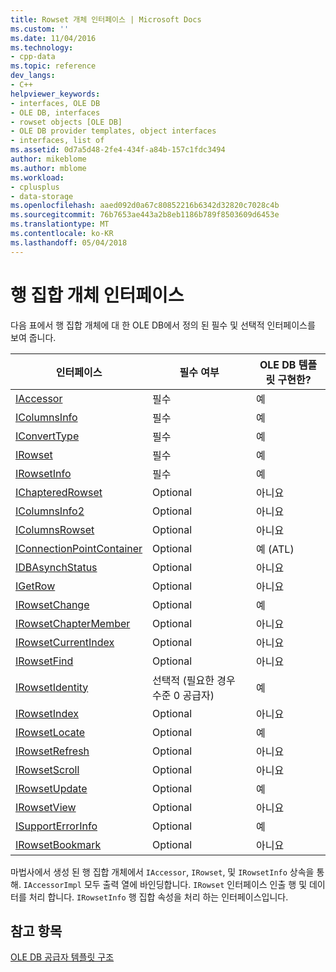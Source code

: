 ```yaml
---
title: Rowset 개체 인터페이스 | Microsoft Docs
ms.custom: ''
ms.date: 11/04/2016
ms.technology:
- cpp-data
ms.topic: reference
dev_langs:
- C++
helpviewer_keywords:
- interfaces, OLE DB
- OLE DB, interfaces
- rowset objects [OLE DB]
- OLE DB provider templates, object interfaces
- interfaces, list of
ms.assetid: 0d7a5d48-2fe4-434f-a84b-157c1fdc3494
author: mikeblome
ms.author: mblome
ms.workload:
- cplusplus
- data-storage
ms.openlocfilehash: aaed092d0a67c80852216b6342d32820c7028c4b
ms.sourcegitcommit: 76b7653ae443a2b8eb1186b789f8503609d6453e
ms.translationtype: MT
ms.contentlocale: ko-KR
ms.lasthandoff: 05/04/2018
---
```

# <a name="rowset-object-interfaces"></a>행 집합 개체 인터페이스
다음 표에서 행 집합 개체에 대 한 OLE DB에서 정의 된 필수 및 선택적 인터페이스를 보여 줍니다.  
  
|인터페이스|필수 여부|OLE DB 템플릿 구현한?|  
|---------------|---------------|--------------------------------------|  
|[IAccessor](https://msdn.microsoft.com/en-us/library/ms719672.aspx)|필수|예|  
|[IColumnsInfo](https://msdn.microsoft.com/en-us/library/ms724541.aspx)|필수|예|  
|[IConvertType](https://msdn.microsoft.com/en-us/library/ms715926.aspx)|필수|예|  
|[IRowset](https://msdn.microsoft.com/en-us/library/ms720986.aspx)|필수|예|  
|[IRowsetInfo](https://msdn.microsoft.com/en-us/library/ms724541.aspx)|필수|예|  
|[IChapteredRowset](https://msdn.microsoft.com/en-us/library/ms718180.aspx)|Optional|아니요|  
|[IColumnsInfo2](https://msdn.microsoft.com/en-us/library/ms712953.aspx)|Optional|아니요|  
|[IColumnsRowset](https://msdn.microsoft.com/en-us/library/ms722657.aspx)|Optional|아니요|  
|[IConnectionPointContainer](http://msdn.microsoft.com/library/windows/desktop/ms683857)|Optional|예 (ATL)|  
|[IDBAsynchStatus](https://msdn.microsoft.com/en-us/library/ms709832.aspx)|Optional|아니요|  
|[IGetRow](https://msdn.microsoft.com/en-us/library/ms718047.aspx)|Optional|아니요|  
|[IRowsetChange](https://msdn.microsoft.com/en-us/library/ms715790.aspx)|Optional|예|  
|[IRowsetChapterMember](https://msdn.microsoft.com/en-us/library/ms725430.aspx)|Optional|아니요|  
|[IRowsetCurrentIndex](https://msdn.microsoft.com/en-us/library/ms709700.aspx)|Optional|아니요|  
|[IRowsetFind](https://msdn.microsoft.com/en-us/library/ms724221.aspx)|Optional|아니요|  
|[IRowsetIdentity](https://msdn.microsoft.com/en-us/library/ms715913.aspx)|선택적 (필요한 경우 수준 0 공급자)|예|  
|[IRowsetIndex](https://msdn.microsoft.com/en-us/library/ms719604.aspx)|Optional|아니요|  
|[IRowsetLocate](https://msdn.microsoft.com/en-us/library/ms721190.aspx)|Optional|예|  
|[IRowsetRefresh](https://msdn.microsoft.com/en-us/library/ms714892.aspx)|Optional|아니요|  
|[IRowsetScroll](https://msdn.microsoft.com/en-us/library/ms712984.aspx)|Optional|아니요|  
|[IRowsetUpdate](https://msdn.microsoft.com/en-us/library/ms714401.aspx)|Optional|예|  
|[IRowsetView](https://msdn.microsoft.com/en-us/library/ms709755.aspx)|Optional|아니요|  
|[ISupportErrorInfo](https://msdn.microsoft.com/en-us/library/ms715816.aspx)|Optional|예|  
|[IRowsetBookmark](https://msdn.microsoft.com/en-us/library/ms714246.aspx)|Optional|아니요|  
  
 마법사에서 생성 된 행 집합 개체에서 `IAccessor`, `IRowset`, 및 `IRowsetInfo` 상속을 통해. `IAccessorImpl` 모두 출력 열에 바인딩합니다. `IRowset` 인터페이스 인출 행 및 데이터를 처리 합니다. `IRowsetInfo` 행 집합 속성을 처리 하는 인터페이스입니다.  
  
## <a name="see-also"></a>참고 항목  
 [OLE DB 공급자 템플릿 구조](../../data/oledb/ole-db-provider-template-architecture.md)